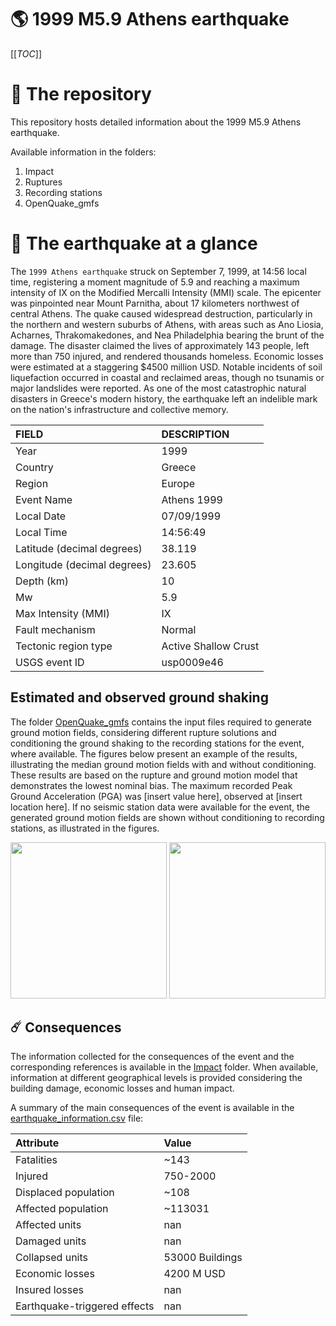 # 🌎 1999 M5.9 Athens earthquake
[[_TOC_]]

# 📂 The repository

This repository hosts detailed information about the 1999 M5.9 Athens earthquake.

Available information in the folders:

1. Impact
2. Ruptures
3. Recording stations
4. OpenQuake_gmfs


# 🚀 The earthquake at a glance 

The `1999 Athens earthquake` struck on September 7, 1999, at 14:56 local time, registering a moment magnitude of 5.9 and reaching a maximum intensity of IX on the Modified Mercalli Intensity (MMI) scale. The epicenter was pinpointed near Mount Parnitha, about 17 kilometers northwest of central Athens. The quake caused widespread destruction, particularly in the northern and western suburbs of Athens, with areas such as Ano Liosia, Acharnes, Thrakomakedones, and Nea Philadelphia bearing the brunt of the damage. The disaster claimed the lives of approximately 143 people, left more than 750 injured, and rendered thousands homeless. Economic losses were estimated at a staggering $4500 million USD. Notable incidents of soil liquefaction occurred in coastal and reclaimed areas, though no tsunamis or major landslides were reported. As one of the most catastrophic natural disasters in Greece's modern history, the earthquake left an indelible mark on the nation's infrastructure and collective memory.

| FIELD | DESCRIPTION |
|:-------|:-------------|
| Year | 1999 |
| Country | Greece |
| Region | Europe |
| Event Name | Athens 1999 |
| Local Date | 07/09/1999 |
| Local Time | 14:56:49 |
| Latitude (decimal degrees) | 38.119 |
| Longitude (decimal degrees) | 23.605 |
| Depth (km) | 10 |
| Mw | 5.9 |
| Max Intensity (MMI) | IX |
| Fault mechanism | Normal |
| Tectonic region type | Active Shallow Crust |
| USGS event ID | usp0009e46 |

## Estimated and observed ground shaking

The folder [OpenQuake_gmfs](./OpenQuake_gmfs/) contains the input files required to generate ground motion fields, considering different rupture solutions and conditioning the ground shaking to the recording stations for the event, where available. The figures below present an example of the results, illustrating the median ground motion fields with and without conditioning. These results are based on the rupture and ground motion model that demonstrates the lowest nominal bias. The maximum recorded Peak Ground Acceleration (PGA) was [insert value here], observed at [insert location here]. If no seismic station data were available for the event, the generated ground motion fields are shown without conditioning to recording stations, as illustrated in the figures.

<img src="./4_OpenQuake_gmfs/median_gmf_stations_none.png" height="250">
<img src="./4_OpenQuake_gmfs/median_gmf_stations_seismic.png" height="250">

## ☄️ Consequences

The information collected for the consequences of the event and the corresponding references is available in the [Impact](./Impact) folder. When available, information at different geographical levels is provided considering the building damage, economic losses and human impact.

A summary of the main consequences of the event is available in the [earthquake_information.csv](./earthquake_information.csv) file:

| Attribute | Value |
|:-------|:-------------|
| Fatalities | ~143 |
| Injured | 750-2000 |
| Displaced population | ~108 |
| Affected population | ~113031 |
| Affected units | nan |
| Damaged units | nan |
| Collapsed units | 53000 Buildings |
| Economic losses | 4200 M USD |
| Insured losses | nan |
| Earthquake-triggered effects | nan |